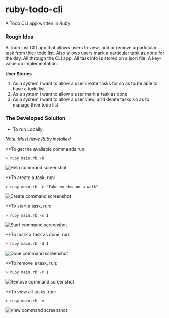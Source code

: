 # ruby-todo-cli
A Todo CLI app written in Ruby

### Rough Idea

A Todo List CLI app that allows users to view, add or remove a particular task from thier todo list. Also allows users mark a particular task as done for the day. All through the CLI app. All task info is stored on a json file. A key-value db implementation.

**User Stories**

1) As a system I want to allow a user create tasks for so as to be able to have a todo list
2) As a system I want to allow a user mark a task as done
3) As a system I want to allow a user view, and delete tasks so as to manage their todo list 

### The Developed Solution

- To run Locally:

_Note: Must have Ruby installed_

**To get the available commands run:

```> ruby main.rb -h```


![Help command screenshot](https://i.imgur.com/wuzbOYN.png)


**To create a task, run:

```> ruby main.rb -c "Take my dog on a walk"```


![Create command screenshot](https://i.imgur.com/6wGaZts.png)


**To start a task, run:

```> ruby main.rb -s 1```


![Start command screenshot](https://i.imgur.com/fORGKKG.png)


**To mark a task as done, run:

```> ruby main.rb -d 1```


![Done command screenshot](https://i.imgur.com/CtfZbNc.png)


**To remove a task, run:

```> ruby main.rb -r 1```


![Remove command screenshot](https://i.imgur.com/JT94drA.png)


**To view all tasks, run:

```> ruby main.rb -v```


![View command screenshot](https://i.imgur.com/YAdby3b.png)
